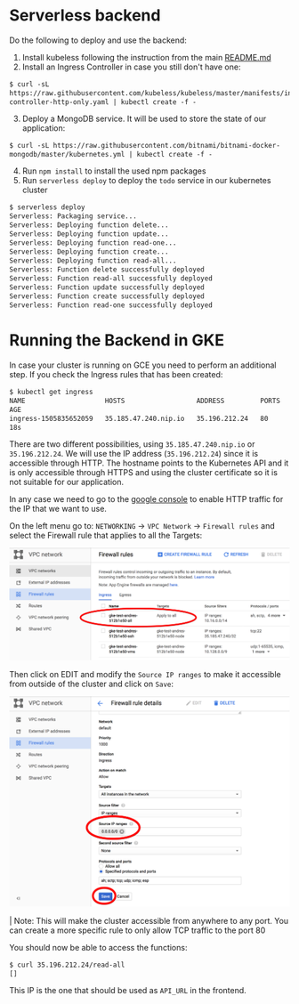 # Serverless backend

Do the following to deploy and use the backend:

1. Install kubeless following the instruction from the main [README.md](../../../README.md)
2. Install an Ingress Controller in case you still don't have one:
```
$ curl -sL https://raw.githubusercontent.com/kubeless/kubeless/master/manifests/ingress/ingress-controller-http-only.yaml | kubectl create -f - 
```
3. Deploy a MongoDB service. It will be used to store the state of our application:
```console
$ curl -sL https://raw.githubusercontent.com/bitnami/bitnami-docker-mongodb/master/kubernetes.yml | kubectl create -f -
```
4. Run `npm install` to install the used npm packages
5. Run `serverless deploy` to deploy the `todo` service in our kubernetes cluster
```console
$ serverless deploy
Serverless: Packaging service...
Serverless: Deploying function delete...
Serverless: Deploying function update...
Serverless: Deploying function read-one...
Serverless: Deploying function create...
Serverless: Deploying function read-all...
Serverless: Function delete successfully deployed
Serverless: Function read-all successfully deployed
Serverless: Function update successfully deployed
Serverless: Function create successfully deployed
Serverless: Function read-one successfully deployed
```

# Running the Backend in GKE

In case your cluster is running on GCE you need to perform an additional step. If you check the Ingress rules that has been created:
```
$ kubectl get ingress
NAME                    HOSTS                  ADDRESS         PORTS     AGE
ingress-1505835652059   35.185.47.240.nip.io   35.196.212.24   80        18s
```

There are two different possibilities, using `35.185.47.240.nip.io` or `35.196.212.24`. We will use the IP address (`35.196.212.24`) since it is accessible through HTTP. The hostname points to the Kubernetes API and it is only accessible through HTTPS and using the cluster certificate so it is not suitable for our application.

In any case we need to go to the [google console](https://console.cloud.google.com/) to enable HTTP traffic for the IP that we want to use.

On the left menu go to: `NETWORKING` -> `VPC Network` -> `Firewall rules` and select the Firewall rule that applies to all the Targets:

<img src="./img/gce_firewall_rules.png" width="700">

Then click on EDIT and modify the `Source IP ranges` to make it accessible from outside of the cluster and click on `Save`:

<img src="./img/gce_firewall_rule_edit.png" width="700">

 | Note: This will make the cluster accessible from anywhere to any port. You can create a more specific rule to only allow TCP traffic to the port 80

You should now be able to access the functions:
```console
$ curl 35.196.212.24/read-all
[]
```

This IP is the one that should be used as `API_URL` in the frontend.
